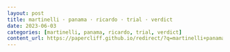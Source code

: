 ```yaml
---
layout: post
title: martinelli · panama · ricardo · trial · verdict
date: 2023-06-03
categories: [martinelli, panama, ricardo, trial, verdict]
content_url: https://papercliff.github.io/redirect/?q=martinelli+panama+ricardo+trial+verdict&tbs=cdr:1,cd_min:6/2/2023,cd_max:6/4/2023
---
```

